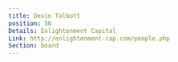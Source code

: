 ```yaml
---
title: Devin Talbott
position: 56
Details: Enlightenment Capital
Link: http://enlightenment-cap.com/people.php
Section: board
---
```


